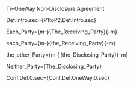 Ti=OneWay Non-Disclosure Agreement

Def.Intro.sec={P1toP2.Def.Intro.sec}

Each_Party={m-}{The_Receiving_Party}{-m}

each_Party={m-}{the_Receiving_Party}{-m}

the_other_Party={m-}{the_Disclosing_Party}{-m}

Neither_Party={The_Disclosing_Party}

Conf.Def.0.sec={Conf.Def.OneWay.0.sec}
